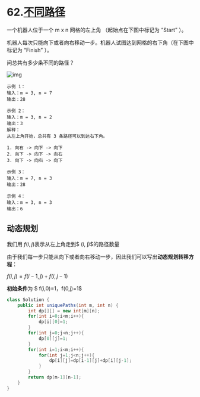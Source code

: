 # 62.[不同路径](https://leetcode-cn.com/problems/unique-paths)

一个机器人位于一个 m x n 网格的左上角 （起始点在下图中标记为 “Start” ）。

机器人每次只能向下或者向右移动一步。机器人试图达到网格的右下角（在下图中标记为 “Finish” ）。

问总共有多少条不同的路径？

![img](https://assets.leetcode.com/uploads/2018/10/22/robot_maze.png)

 ~~~
示例 1：
输入：m = 3, n = 7
输出：28

示例 2：
输入：m = 3, n = 2
输出：3
解释：
从左上角开始，总共有 3 条路径可以到达右下角。

1. 向右 -> 向下 -> 向下
2. 向下 -> 向下 -> 向右
3. 向下 -> 向右 -> 向下

示例 3：
输入：m = 7, n = 3
输出：28

示例 4：
输入：m = 3, n = 3
输出：6

 ~~~



## 动态规划

我们用 $f(i, j)$表示从左上角走到$ (i, j)$的路径数量

由于我们每一步只能从向下或者向右移动一步，因此我们可以写出**动态规划转移方程**：

$f(i, j) = f(i-1, j) + f(i, j-1)$

**初始条件**为 $ f(i,0)=1$，$f(0,j)=1$



~~~java
class Solution {
    public int uniquePaths(int m, int n) {
        int dp[][] = new int[m][n];
        for(int i=0;i<m;i++){
            dp[i][0]=1;
        }
        for(int j=0;j<n;j++){
            dp[0][j]=1;
        }
        for(int i=1;i<m;i++){
            for(int j=1;j<n;j++){
                dp[i][j]=dp[i-1][j]+dp[i][j-1];
            }
        }
        return dp[m-1][n-1];
    }
}
~~~

